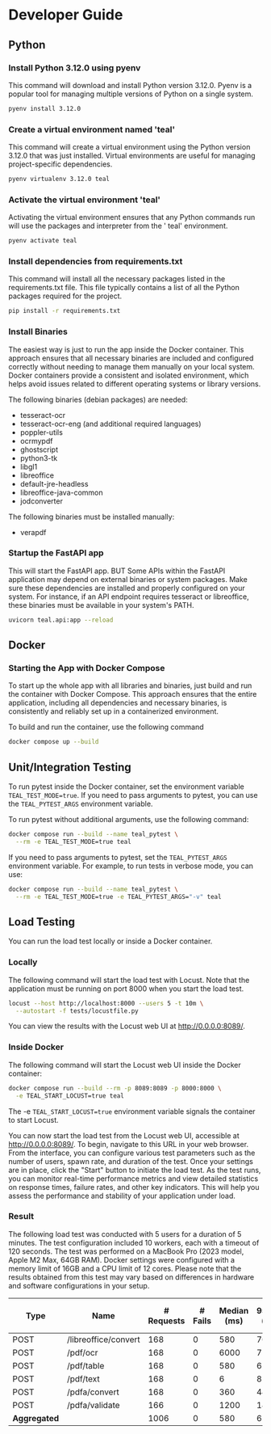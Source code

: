 # Developer Guide

## Python

### Install Python 3.12.0 using pyenv

This command will download and install Python version 3.12.0. Pyenv is a popular tool for managing multiple versions of
Python on a single system.

```bash
pyenv install 3.12.0
```

### Create a virtual environment named 'teal'

This command will create a virtual environment using the Python version 3.12.0 that was just installed. Virtual
environments are useful for managing project-specific dependencies.

```bash
pyenv virtualenv 3.12.0 teal
```

### Activate the virtual environment 'teal'

Activating the virtual environment ensures that any Python commands run will use the packages and interpreter from the '
teal' environment.

```bash
pyenv activate teal
```

### Install dependencies from requirements.txt

This command will install all the necessary packages listed in the requirements.txt file. This file typically contains a
list of all the Python packages required for the project.

```bash
pip install -r requirements.txt
```

### Install Binaries

The easiest way is just to run the app inside the Docker container. This approach ensures that all necessary binaries
are included and configured correctly without needing to manage them manually on your local system. Docker containers
provide a consistent and isolated environment, which helps avoid issues related to different operating systems or
library versions.

The following binaries (debian packages) are needed:

- tesseract-ocr
- tesseract-ocr-eng (and additional required languages)
- poppler-utils
- ocrmypdf
- ghostscript
- python3-tk
- libgl1
- libreoffice
- default-jre-headless
- libreoffice-java-common
- jodconverter

The following binaries must be installed manually:

- verapdf

### Startup the FastAPI app

This will start the FastAPI app. BUT Some APIs within the FastAPI application may depend on external binaries or system
packages. Make sure these dependencies are installed and properly configured on your system. For instance, if an API
endpoint requires tesseract or libreoffice, these binaries must be available in your system's PATH.

```bash
uvicorn teal.api:app --reload
```

## Docker

### Starting the App with Docker Compose

To start up the whole app with all libraries and binaries, just build and run the container with Docker Compose. This
approach ensures that the entire application, including all dependencies and necessary binaries, is consistently and
reliably set up in a containerized environment.

To build and run the container, use the following command

```bash
docker compose up --build
```

## Unit/Integration Testing

To run pytest inside the Docker container, set the environment variable `TEAL_TEST_MODE=true`. If you need to pass
arguments to pytest, you can use the `TEAL_PYTEST_ARGS` environment variable.

To run pytest without additional arguments, use the following command:

```bash
docker compose run --build --name teal_pytest \
  --rm -e TEAL_TEST_MODE=true teal
```

If you need to pass arguments to pytest, set the `TEAL_PYTEST_ARGS` environment variable. For example, to run tests in
verbose mode, you can use:

```bash
docker compose run --build --name teal_pytest \
  --rm -e TEAL_TEST_MODE=true -e TEAL_PYTEST_ARGS="-v" teal
```

## Load Testing

You can run the load test locally or inside a Docker container.

### Locally

The following command will start the load test with Locust. Note that the application must be running on port 8000 when
you start the load test.

```bash
locust --host http://localhost:8000 --users 5 -t 10m \
  --autostart -f tests/locustfile.py
```

You can view the results with the Locust web UI at http://0.0.0.0:8089/.

### Inside Docker

The following command will start the Locust web UI inside the Docker container:

```bash
docker compose run --build --rm -p 8089:8089 -p 8000:8000 \
  -e TEAL_START_LOCUST=true teal
```

The -e `TEAL_START_LOCUST=true` environment variable signals the container to start Locust.

You can now start the load test from the Locust web UI, accessible at http://0.0.0.0:8089/. To begin, navigate to this
URL in your web browser. From the interface, you can configure various test parameters such as the number of users,
spawn rate, and duration of the test. Once your settings are in place, click the "Start" button to initiate the load
test. As the test runs, you can monitor real-time performance metrics and view detailed statistics on response times,
failure rates, and other key indicators. This will help you assess the performance and stability of your application
under load.

### Result

The following load test was conducted with 5 users for a duration of 5 minutes. The test configuration included 10
workers, each with a timeout of 120 seconds. The test was performed on a MacBook Pro (2023 model, Apple M2 Max, 64GB
RAM). Docker settings were configured with a memory limit of 16GB and a CPU limit of 12 cores. Please note that the
results obtained from this test may vary based on differences in hardware and software configurations in your setup.

| Type           | Name                 | # Requests | # Fails | Median (ms) | 95%ile (ms) | 99%ile (ms) | Average (ms) | Min (ms) | Max (ms) | Average size (bytes) | Current RPS | Current Failures/s |
|----------------|----------------------|------------|---------|-------------|-------------|-------------|--------------|----------|----------|----------------------|-------------|--------------------|
| POST           | /libreoffice/convert | 168        | 0       | 580         | 700         | 1000        | 593.29       | 533      | 1051     | 31682                | 0.5         | 0                  |
| POST           | /pdf/ocr             | 168        | 0       | 6000        | 7100        | 8200        | 6000.91      | 3950     | 8268     | 5009                 | 0.6         | 0                  |
| POST           | /pdf/table           | 168        | 0       | 580         | 650         | 690         | 586.76       | 557      | 723      | 154                  | 0.5         | 0                  |
| POST           | /pdf/text            | 168        | 0       | 6           | 8           | 10          | 6.03         | 5        | 12       | 5169                 | 0.5         | 0                  |
| POST           | /pdfa/convert        | 168        | 0       | 360         | 440         | 480         | 361.63       | 318      | 534      | 51695                | 0.5         | 0                  |
| POST           | /pdfa/validate       | 166        | 0       | 1200        | 1400        | 1400        | 1188.84      | 925      | 1451     | 214                  | 0.7         | 0                  |
| **Aggregated** |                      | 1006       | 0       | 580         | 6200        | 7000        | 1456.77      | 5        | 8268     | 15684.53             | 3.3         | 0                  |


